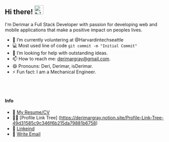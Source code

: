 ## Hi there! <img src="https://user-images.githubusercontent.com/1303154/88677602-1635ba80-d120-11ea-84d8-d263ba5fc3c0.gif" width="28px" alt="hi">

I'm Derimar a Full Stack Developer with passion for developing web and mobile applications that make a positive impact on peoples lives.

<!-- TODO: Add list -->

- 🔭 I’m currently voluntering at @Harvardintechseattle
- :computer: Most used line of code `git commit -m "Initial Commit"`
- 🤔 I’m looking for help with outstanding ideas.
- 📫 How to reach me: derimargray@gmail.com.
- 😄 Pronouns: Deri, Derimar, isDerimar.
- ⚡ Fun fact: I am a Mechanical Engineer.

<br />
<br />

#### Info
- :paperclip: [My Resume/CV](https://drive.google.com/file/d/12PhdFbCRmfhgsZeYwLbz-fj4A_4WkNqq/view?usp=sharing)
- 👦🏻 [Profile Link Tree] (https://derimargray.notion.site/Profile-Link-Tree-49d31585c9c346f6b215da79881b6758)
- 🔗 [Linkeind](www.linkedin.com/in/derimargray)
- :email: [Write Email](derimargray@gmail.com)
